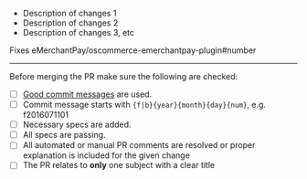 * Description of changes 1
* Description of changes 2
* Description of changes 3, etc

Fixes eMerchantPay/oscommerce-emerchantpay-plugin#number

-----------------

Before merging the PR make sure the following are checked:

* [ ] [Good commit messages][1] are used.
* [ ] Commit message starts with `{f|b}{year}{month}{day}{num}`, e.g. f2016071101
* [ ] Necessary specs are added.
* [ ] All specs are passing.
* [ ] All automated or manual PR comments are resolved or proper explanation is included for the given change
* [ ] The PR relates to **only** one subject with a clear title

[1]: http://tbaggery.com/2008/04/19/a-note-about-git-commit-messages.html